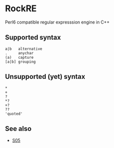 RockRE
======

Perl6 compatible regular expresssion engine in C++

## Supported syntax

    a|b   alternative
    .     anychar
    (a)   capture
    [a|b] grouping

## Unsupported (yet) syntax

    *
    +
    ?
    *?
    +?
    ??
    'quoted'

## See also

  * [S05](https://raw.github.com/perl6/specs/master/S05-regex.pod)

